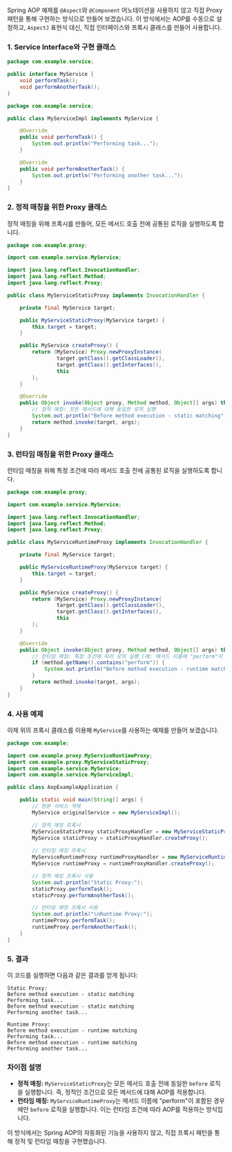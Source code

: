 Spring AOP 예제를 `@Aspect`와 `@Component` 어노테이션을 사용하지 않고 직접 Proxy 패턴을 통해 구현하는 방식으로 만들어 보겠습니다. 이 방식에서는 AOP를 수동으로 설정하고, `AspectJ` 표현식 대신, 직접 인터페이스와 프록시 클래스를 만들어 사용합니다.

### 1. Service Interface와 구현 클래스

```java
package com.example.service;

public interface MyService {
    void performTask();
    void performAnotherTask();
}

package com.example.service;

public class MyServiceImpl implements MyService {

    @Override
    public void performTask() {
        System.out.println("Performing task...");
    }

    @Override
    public void performAnotherTask() {
        System.out.println("Performing another task...");
    }
}
```

### 2. 정적 매칭을 위한 Proxy 클래스

정적 매칭을 위해 프록시를 만들어, 모든 메서드 호출 전에 공통된 로직을 실행하도록 합니다.

```java
package com.example.proxy;

import com.example.service.MyService;

import java.lang.reflect.InvocationHandler;
import java.lang.reflect.Method;
import java.lang.reflect.Proxy;

public class MyServiceStaticProxy implements InvocationHandler {

    private final MyService target;

    public MyServiceStaticProxy(MyService target) {
        this.target = target;
    }

    public MyService createProxy() {
        return (MyService) Proxy.newProxyInstance(
                target.getClass().getClassLoader(),
                target.getClass().getInterfaces(),
                this
        );
    }

    @Override
    public Object invoke(Object proxy, Method method, Object[] args) throws Throwable {
        // 정적 매칭: 모든 메서드에 대해 동일한 로직 실행
        System.out.println("Before method execution - static matching");
        return method.invoke(target, args);
    }
}
```

### 3. 런타임 매칭을 위한 Proxy 클래스

런타임 매칭을 위해 특정 조건에 따라 메서드 호출 전에 공통된 로직을 실행하도록 합니다.

```java
package com.example.proxy;

import com.example.service.MyService;

import java.lang.reflect.InvocationHandler;
import java.lang.reflect.Method;
import java.lang.reflect.Proxy;

public class MyServiceRuntimeProxy implements InvocationHandler {

    private final MyService target;

    public MyServiceRuntimeProxy(MyService target) {
        this.target = target;
    }

    public MyService createProxy() {
        return (MyService) Proxy.newProxyInstance(
                target.getClass().getClassLoader(),
                target.getClass().getInterfaces(),
                this
        );
    }

    @Override
    public Object invoke(Object proxy, Method method, Object[] args) throws Throwable {
        // 런타임 매칭: 특정 조건에 따라 로직 실행 (예: 메서드 이름에 "perform"이 포함된 경우)
        if (method.getName().contains("perform")) {
            System.out.println("Before method execution - runtime matching");
        }
        return method.invoke(target, args);
    }
}
```

### 4. 사용 예제

이제 위의 프록시 클래스를 이용해 `MyService`를 사용하는 예제를 만들어 보겠습니다.

```java
package com.example;

import com.example.proxy.MyServiceRuntimeProxy;
import com.example.proxy.MyServiceStaticProxy;
import com.example.service.MyService;
import com.example.service.MyServiceImpl;

public class AopExampleApplication {

    public static void main(String[] args) {
        // 원본 서비스 객체
        MyService originalService = new MyServiceImpl();

        // 정적 매칭 프록시
        MyServiceStaticProxy staticProxyHandler = new MyServiceStaticProxy(originalService);
        MyService staticProxy = staticProxyHandler.createProxy();
        
        // 런타임 매칭 프록시
        MyServiceRuntimeProxy runtimeProxyHandler = new MyServiceRuntimeProxy(originalService);
        MyService runtimeProxy = runtimeProxyHandler.createProxy();

        // 정적 매칭 프록시 사용
        System.out.println("Static Proxy:");
        staticProxy.performTask();
        staticProxy.performAnotherTask();

        // 런타임 매칭 프록시 사용
        System.out.println("\nRuntime Proxy:");
        runtimeProxy.performTask();
        runtimeProxy.performAnotherTask();
    }
}
```

### 5. 결과

이 코드를 실행하면 다음과 같은 결과를 얻게 됩니다:

```
Static Proxy:
Before method execution - static matching
Performing task...
Before method execution - static matching
Performing another task...

Runtime Proxy:
Before method execution - runtime matching
Performing task...
Before method execution - runtime matching
Performing another task...
```

### 차이점 설명
- **정적 매칭:** `MyServiceStaticProxy`는 모든 메서드 호출 전에 동일한 `before` 로직을 실행합니다. 즉, 정적인 조건으로 모든 메서드에 대해 AOP를 적용합니다.
- **런타임 매칭:** `MyServiceRuntimeProxy`는 메서드 이름에 "perform"이 포함된 경우에만 `before` 로직을 실행합니다. 이는 런타임 조건에 따라 AOP를 적용하는 방식입니다.

이 방식에서는 Spring AOP의 자동화된 기능을 사용하지 않고, 직접 프록시 패턴을 통해 정적 및 런타임 매칭을 구현했습니다.